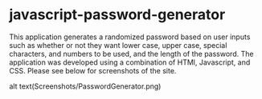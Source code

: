 # javascript-password-generator

This application generates a randomized password based on user inputs such as whether or not they want lower case, upper case, special characters, and numbers to be used, and the length of the password. The application was developed using a combination of HTMl, Javascript, and CSS. Please see below for screenshots of the site. 

alt text(Screenshots/PasswordGenerator.png)